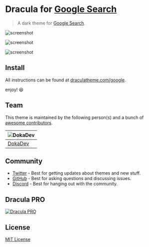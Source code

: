 # Dracula for [Google Search](https://www.google.com)

> A dark theme for [Google Search](https://www.google.com).

![screenshot](./res/main.png)

![screenshot](./res/search1.png)

![screenshot](./res/search_.png)

## Install

All instructions can be found at [draculatheme.com/google](https://draculatheme.com/google-search).

enjoy! 😆

## Team

This theme is maintained by the following person(s) and a bunch of [awesome contributors](https://github.com/dracula/google-search/graphs/contributors).

| ![DokaDev](https://github.com/dokadev.png?size=100) |
| --------------------------------------------------- |
| [DokaDev](https://github.com/dokadev)               |

## Community

- [Twitter](https://twitter.com/draculatheme) - Best for getting updates about themes and new stuff.
- [GitHub](https://github.com/dracula/dracula-theme/discussions) - Best for asking questions and discussing issues.
- [Discord](https://draculatheme.com/discord-invite) - Best for hanging out with the community.

## Dracula PRO

[![Dracula PRO](./.github/dracula-pro.png)](https://draculatheme.com/pro)

## License

[MIT License](./LICENSE)
